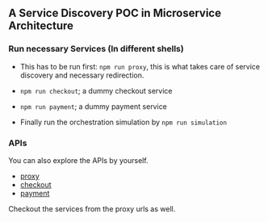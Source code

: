 ## A Service Discovery POC in Microservice Architecture

### Run necessary Services (In different shells)

- This has to be run first: `npm run proxy`, this is what takes care of service discovery and necessary redirection.

- `npm run checkout`; a dummy checkout service

- `npm run payment`; a dummy payment service

- Finally run the orchestration simulation by `npm run simulation`

### APIs

You can also explore the APIs by yourself. 

- [proxy](./proxy/ReadMe.md)
- [checkout](./checkout/ReadMe.md)
- [payment](./payment/ReadMe.md)

Checkout the services from the proxy urls as well.
